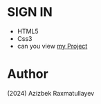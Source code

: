 # SIGN IN
- HTML5
- Css3
- can you view [my Project](https://azizbekraxmatullayev.github.io/Sign-In/)
# Author 
(2024) Azizbek Raxmatullayev

